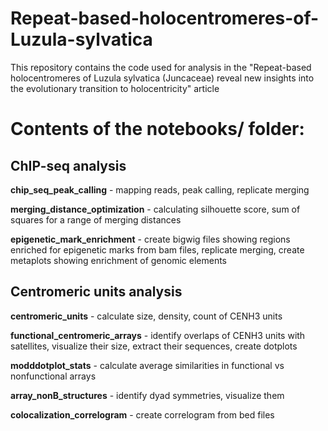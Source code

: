 # Repeat-based-holocentromeres-of-Luzula-sylvatica
This repository contains the code used for analysis in the "Repeat-based holocentromeres of Luzula sylvatica (Juncaceae) reveal new insights into the evolutionary transition to holocentricity" article



# Contents of the notebooks/ folder:
## ChIP-seq analysis

**chip_seq_peak_calling** - mapping reads, peak calling, replicate merging

**merging_distance_optimization** - calculating silhouette score, sum of squares for a range of merging distances

**epigenetic_mark_enrichment** - create bigwig files showing regions enriched for epigenetic marks from bam files, replicate merging, create metaplots showing enrichment of genomic elements 

## Centromeric units analysis
**centromeric_units** - calculate size, density, count of CENH3 units

**functional_centromeric_arrays** - identify overlaps of CENH3 units with satellites, visualize their size, extract their sequences, create dotplots


**modddotplot_stats** - calculate average similarities in functional vs nonfunctional arrays

**array_nonB_structures** - identify dyad symmetries, visualize them

**colocalization_correlogram** - create correlogram from bed files
